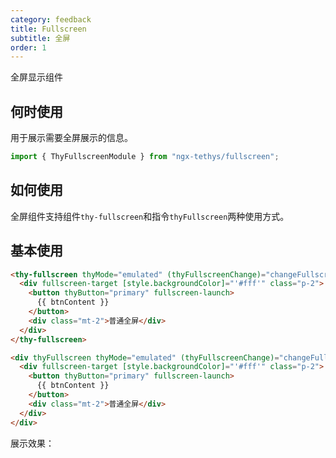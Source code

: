 ```yaml
---
category: feedback
title: Fullscreen
subtitle: 全屏
order: 1
---
```



<alert>全屏显示组件</alert>

## 何时使用
用于展示需要全屏展示的信息。

```ts
import { ThyFullscreenModule } from "ngx-tethys/fullscreen";
```


## 如何使用

全屏组件支持组件`thy-fullscreen`和指令`thyFullscreen`两种使用方式。


## 基本使用

```html
<thy-fullscreen thyMode="emulated" (thyFullscreenChange)="changeFullscreen($event)">
  <div fullscreen-target [style.backgroundColor]="'#fff'" class="p-2">
    <button thyButton="primary" fullscreen-launch>
      {{ btnContent }}
    </button>
    <div class="mt-2">普通全屏</div>
  </div>
</thy-fullscreen>

<div thyFullscreen thyMode="emulated" (thyFullscreenChange)="changeFullscreen($event)">
  <div fullscreen-target [style.backgroundColor]="'#fff'" class="p-2">
    <button thyButton="primary" fullscreen-launch>
      {{ btnContent }}
    </button>
    <div class="mt-2">普通全屏</div>
  </div>
</div>
```

展示效果：
<example name="thy-fullscreen-normal-example" />